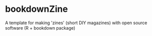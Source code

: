 # bookdownZine
A template for making 'zines' (short DIY magazines) with open source software (R + bookdown package)
